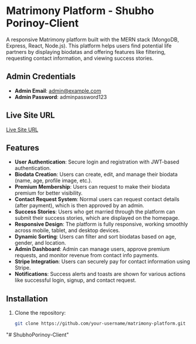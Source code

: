 # Matrimony Platform - Shubho Porinoy-Client

A responsive Matrimony platform built with the MERN stack (MongoDB, Express, React, Node.js). This platform helps users find potential life partners by displaying biodatas and offering features like filtering, requesting contact information, and viewing success stories.

## Admin Credentials
- **Admin Email**: admin@example.com
- **Admin Password**: adminpassword123

## Live Site URL
[Live Site URL](http://your-live-site-url.com)

## Features
- **User Authentication**: Secure login and registration with JWT-based authentication.
- **Biodata Creation**: Users can create, edit, and manage their biodata (name, age, profile image, etc.).
- **Premium Membership**: Users can request to make their biodata premium for better visibility.
- **Contact Request System**: Normal users can request contact details (after payment), which is then approved by an admin.
- **Success Stories**: Users who get married through the platform can submit their success stories, which are displayed on the homepage.
- **Responsive Design**: The platform is fully responsive, working smoothly across mobile, tablet, and desktop devices.
- **Dynamic Sorting**: Users can filter and sort biodatas based on age, gender, and location.
- **Admin Dashboard**: Admin can manage users, approve premium requests, and monitor revenue from contact info payments.
- **Stripe Integration**: Users can securely pay for contact information using Stripe.
- **Notifications**: Success alerts and toasts are shown for various actions like successful login, signup, and contact request.

## Installation

1. Clone the repository:
   ```bash
   git clone https://github.com/your-username/matrimony-platform.git
"# ShubhoPorinoy-Client" 
